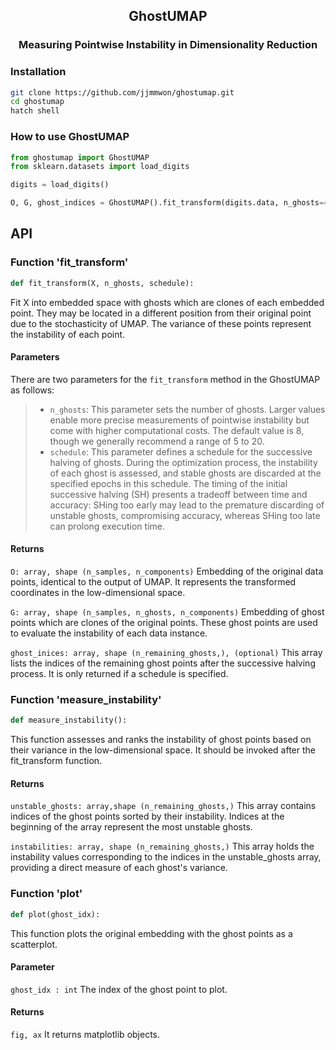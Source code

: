 <p align="center">
  <h2 align="center">GhostUMAP</h2>
	<h3 align="center">Measuring Pointwise Instability in Dimensionality Reduction</h3>
</p>

### Installation

```Bash
git clone https://github.com/jjmmwon/ghostumap.git
cd ghostumap
hatch shell
```

### How to use GhostUMAP
```Python
from ghostumap import GhostUMAP
from sklearn.datasets import load_digits

digits = load_digits()

O, G, ghost_indices = GhostUMAP().fit_transform(digits.data, n_ghosts=4, schedule=[50, 100, 150])

```


## API
### Function 'fit_transform'
```Python
def fit_transform(X, n_ghosts, schedule):
```
Fit X into embedded space with ghosts which are clones of each embedded point. They may be located in a different position from their original point due to the stochasticity of UMAP. The variance of these points represent the instability of each point.

#### Parameters
There are two parameters for the ```fit_transform``` method in the GhostUMAP as follows:
> - `n_ghosts`: This parameter sets the number of ghosts. Larger values enable more precise measurements of pointwise instability but come with higher computational costs. The default value is 8, though we generally recommend a range of 5 to 20.
> - `schedule`: This parameter defines a schedule for the successive halving of ghosts. During the optimization process, the instability of each ghost is assessed, and stable ghosts are discarded at the specified epochs in this schedule. The timing of the initial successive halving (SH) presents a tradeoff between time and accuracy: SHing too early may lead to the premature discarding of unstable ghosts, compromising accuracy, whereas SHing too late can prolong execution time.

#### Returns

```O: array, shape (n_samples, n_components)```
Embedding of the original data points, identical to the output of UMAP. It represents the transformed coordinates in the low-dimensional space.

```G: array, shape (n_samples, n_ghosts, n_components)```
Embedding of ghost points which are clones of the original points. These ghost points are used to evaluate the instability of each data instance.

```ghost_inices: array, shape (n_remaining_ghosts,), (optional)``` 
This array lists the indices of the remaining ghost points after the successive halving process. It is only returned if a schedule is specified.


### Function 'measure_instability'
```Python
def measure_instability():
```
This function assesses and ranks the instability of ghost points based on their variance in the low-dimensional space. It should be invoked after the fit_transform function.

#### Returns
```unstable_ghosts: array,shape (n_remaining_ghosts,)```
This array contains indices of the ghost points sorted by their instability. Indices at the beginning of the array represent the most unstable ghosts.

```instabilities: array, shape (n_remaining_ghosts,)```
This array holds the instability values corresponding to the indices in the unstable_ghosts array, providing a direct measure of each ghost's variance.

### Function 'plot'
```Python
def plot(ghost_idx):
```
This function plots the original embedding with the ghost points as a scatterplot.

#### Parameter
```ghost_idx : int```
The index of the ghost point to plot.

#### Returns
```fig, ax```
It returns matplotlib objects.




